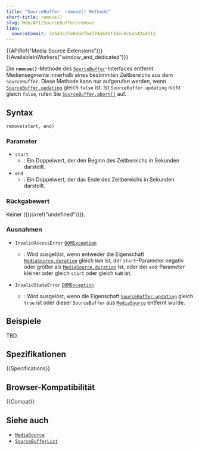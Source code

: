```yaml
---
title: "SourceBuffer: remove() Methode"
short-title: remove()
slug: Web/API/SourceBuffer/remove
l10n:
  sourceCommit: 3e543cdfe8dddfb4774a64bf3decdcbab42a4111
---
```


{{APIRef("Media Source Extensions")}}{{AvailableInWorkers("window_and_dedicated")}}

Die **`remove()`**-Methode des [`SourceBuffer`](/de/docs/Web/API/SourceBuffer)-Interfaces entfernt Mediensegmente innerhalb eines bestimmten Zeitbereichs aus dem `SourceBuffer`. Diese Methode kann nur aufgerufen werden, wenn [`SourceBuffer.updating`](/de/docs/Web/API/SourceBuffer/updating) gleich `false` ist. Ist `SourceBuffer.updating` nicht gleich `false`, rufen Sie [`SourceBuffer.abort()`](/de/docs/Web/API/SourceBuffer/abort) auf.

## Syntax

```js-nolint
remove(start, end)
```

### Parameter

- `start`
  - : Ein Doppelwert, der den Beginn des Zeitbereichs in Sekunden darstellt.
- `end`
  - : Ein Doppelwert, der das Ende des Zeitbereichs in Sekunden darstellt.

### Rückgabewert

Keiner ({{jsxref("undefined")}}).

### Ausnahmen

- `InvalidAccessError` [`DOMException`](/de/docs/Web/API/DOMException)

  - : Wird ausgelöst, wenn entweder die Eigenschaft [`MediaSource.duration`](/de/docs/Web/API/MediaSource/duration) gleich `NaN` ist, der `start`-Parameter negativ oder größer als [`MediaSource.duration`](/de/docs/Web/API/MediaSource/duration) ist, oder der `end`-Parameter kleiner oder gleich `start` oder gleich `NaN` ist.

- `InvalidStateError` [`DOMException`](/de/docs/Web/API/DOMException)
  - : Wird ausgelöst, wenn die Eigenschaft [`SourceBuffer.updating`](/de/docs/Web/API/SourceBuffer/updating) gleich `true` ist oder dieser `SourceBuffer` aus [`MediaSource`](/de/docs/Web/API/MediaSource) entfernt wurde.

## Beispiele

TBD.

## Spezifikationen

{{Specifications}}

## Browser-Kompatibilität

{{Compat}}

## Siehe auch

- [`MediaSource`](/de/docs/Web/API/MediaSource)
- [`SourceBufferList`](/de/docs/Web/API/SourceBufferList)
